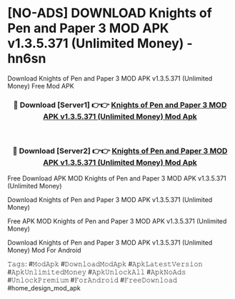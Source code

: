 # [NO-ADS] DOWNLOAD Knights of Pen and Paper 3 MOD APK v1.3.5.371 (Unlimited Money) - hn6sn
Download Knights of Pen and Paper 3 MOD APK v1.3.5.371 (Unlimited Money) Free Mod APK

<div align="center">
<h3>🔴 Download [Server1] 👉👉 <a href="https://apk-comot.site?title=Knights_of_Pen_and_Paper_3_MOD_APK_v1.3.5.371_(Unlimited_Money)">Knights of Pen and Paper 3 MOD APK v1.3.5.371 (Unlimited Money) Mod Apk</a></h3><br>

<h3>🔴 Download [Server2] 👉👉 <a href="https://apk-comot.site?title=Knights_of_Pen_and_Paper_3_MOD_APK_v1.3.5.371_(Unlimited_Money)">Knights of Pen and Paper 3 MOD APK v1.3.5.371 (Unlimited Money) Mod Apk</a></h3>
</div>


Free Download APK MOD Knights of Pen and Paper 3 MOD APK v1.3.5.371 (Unlimited Money)

Download Knights of Pen and Paper 3 MOD APK v1.3.5.371 (Unlimited Money) 

Free APK MOD Knights of Pen and Paper 3 MOD APK v1.3.5.371 (Unlimited Money) 

Download Knights of Pen and Paper 3 MOD APK v1.3.5.371 (Unlimited Money) Mod For Android

𝚃𝚊𝚐𝚜: #𝙼𝚘𝚍𝙰𝚙𝚔 #𝙳𝚘𝚠𝚗𝚕𝚘𝚊𝚍𝙼𝚘𝚍𝙰𝚙𝚔 #𝙰𝚙𝚔𝙻𝚊𝚝𝚎𝚜𝚝𝚅𝚎𝚛𝚜𝚒𝚘𝚗 #𝙰𝚙𝚔𝚄𝚗𝚕𝚒𝚖𝚒𝚝𝚎𝚍𝙼𝚘𝚗𝚎𝚢 #𝙰𝚙𝚔𝚄𝚗𝚕𝚘𝚌𝚔𝙰𝚕𝚕 #𝙰𝚙𝚔𝙽𝚘𝙰𝚍𝚜 #𝚄𝚗𝚕𝚘𝚌𝚔𝙿𝚛𝚎𝚖𝚒𝚞𝚖 #𝙵𝚘𝚛𝙰𝚗𝚍𝚛𝚘𝚒𝚍 #𝙵𝚛𝚎𝚎𝙳𝚘𝚠𝚗𝚕𝚘𝚊𝚍 #home_design_mod_apk